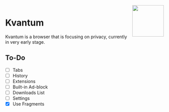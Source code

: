 <img src="https://raw.githubusercontent.com/TheClashFruit/Kvantum/main/app/src/main/ic_launcher-playstore.png" align="right" width="100" height="100">
<h1>Kvantum</h1>

Kvantum is a browser that is focusing on privacy, currently in very early stage.


## To-Do

- [ ] Tabs
- [ ] History
- [ ] Extensions
- [ ] Built-in Ad-block
- [ ] Downloads List
- [ ] Settings
- [x] Use Fragments
